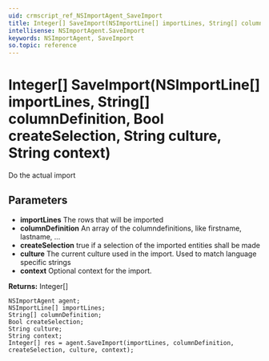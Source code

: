 ```yaml
---
uid: crmscript_ref_NSImportAgent_SaveImport
title: Integer[] SaveImport(NSImportLine[] importLines, String[] columnDefinition, Bool createSelection, String culture, String context)
intellisense: NSImportAgent.SaveImport
keywords: NSImportAgent, SaveImport
so.topic: reference
---
```


# Integer[] SaveImport(NSImportLine[] importLines, String[] columnDefinition, Bool createSelection, String culture, String context)

Do the actual import

## Parameters

* **importLines** The rows that will be imported
* **columnDefinition** An array of the columndefinitions, like firstname, lastname, ...
* **createSelection** true if a selection of the imported entities shall be made
* **culture** The current culture used in the import. Used to match language specific strings
* **context** Optional context for the import.

**Returns:** Integer[]

```crmscript
NSImportAgent agent;
NSImportLine[] importLines;
String[] columnDefinition;
Bool createSelection;
String culture;
String context;
Integer[] res = agent.SaveImport(importLines, columnDefinition, createSelection, culture, context);
```

